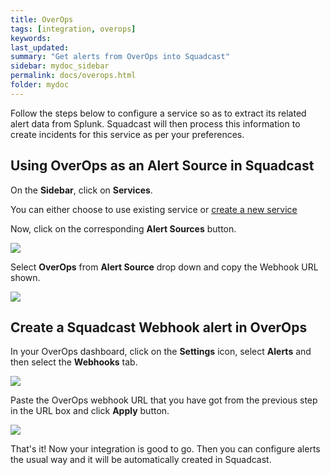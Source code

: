 ```yaml
---
title: OverOps
tags: [integration, overops]
keywords: 
last_updated: 
summary: "Get alerts from OverOps into Squadcast"
sidebar: mydoc_sidebar
permalink: docs/overops.html
folder: mydoc
---
```


Follow the steps below to configure a service so as to extract its related alert data from Splunk. Squadcast will then process this information to create incidents for this service as per your preferences.

## Using OverOps as an Alert Source in Squadcast

On the **Sidebar**, click on **Services**.

You can either choose to use existing service or [create a new service](adding-a-service.html)

Now, click on the corresponding **Alert Sources** button.

![](images/integration_1.png)

Select **OverOps** from  **Alert Source** drop down and copy the Webhook URL shown.

![](images/overops_1.png)

## Create a Squadcast Webhook alert in OverOps

In your OverOps dashboard, click on the **Settings** icon, select **Alerts** and then select the **Webhooks** tab.

![](images/overops_2.png)

Paste the OverOps webhook URL that you have got from the previous step in the URL box and click **Apply** button.

![](images/overops_3.png)

That's it! Now your integration is good to go. Then you can configure alerts the usual way and it will be automatically created in Squadcast.
